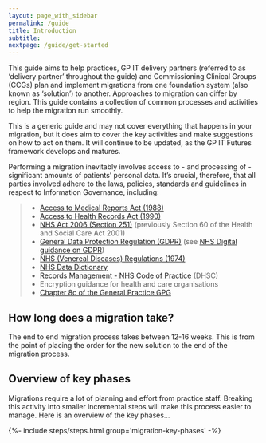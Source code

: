 ```yaml
---
layout: page_with_sidebar
permalink: /guide
title: Introduction
subtitle:
nextpage: /guide/get-started
---
```


This guide aims to help practices, GP IT delivery partners (referred to as ‘delivery partner’ throughout the guide) and Commissioning Clinical Groups (CCGs) plan and implement migrations from one foundation system (also known as ‘solution’) to another. Approaches to migration can differ by region. This guide contains a collection of common processes and activities to help the migration run smoothly.

This is a generic guide and may not cover everything that happens in your migration, but it does aim to cover the key activities and make suggestions on how to act on them. It will continue to be updated, as the GP IT Futures framework develops and matures.

Performing a migration inevitably involves access to - and processing of - significant amounts of patients’  personal data. It’s crucial, therefore, that all parties involved adhere to the laws, policies, standards and guidelines in respect to Information Governance, including:
<!-- [UPLIFT] The Supplier Compliance Team requested that we add references to these documents in the Migration Guide -->
>* [Access to Medical Reports Act (1988)](http://www.legislation.gov.uk/ukpga/1988/28/contents)
>* [Access to Health Records Act (1990)](http://www.legislation.gov.uk/ukpga/1990/23)
>* [NHS Act 2006 (Section 251)](http://www.legislation.gov.uk/ukpga/2006/41/section/251) (previously Section 60 of the Health and Social Care Act 2001)
>* [General Data Protection Regulation (GDPR)](https://ico.org.uk/for-organisations/guide-to-data-protection/guide-to-the-general-data-protection-regulation-gdpr/) (see [NHS Digital guidance on GDPR](https://digital.nhs.uk/data-and-information/looking-after-information/data-security-and-information-governance/information-governance-alliance-iga/general-data-protection-regulation-gdpr-guidance))
>* [NHS (Venereal Diseases) Regulations (1974)](http://www.legislation.gov.uk/uksi/1974/29/regulation/2/made)
>* [NHS Data Dictionary](https://www.datadictionary.nhs.uk/?_cldee=bGluZHNheWpveWNlQG5ocy5uZXQ%3d&recipientid=contact-8126f32424a0e61180f95065f38bd5b1-cc367001e5d34f55a9ebb2da53a0be7b&esid=2921a4d1-5a70-e711-810d-5065f38bf2f1&urlid=0)
>* [Records Management - NHS Code of Practice](https://digital.nhs.uk/data-and-information/looking-after-information/data-security-and-information-governance/codes-of-practice-for-handling-information-in-health-and-care/records-management-code-of-practice-for-health-and-social-care-2016) (DHSC)
>* Encryption guidance for health and care organisations<!-- [GAP] link missing for 'encryption guidance' reference, do we even need this reference? -->
>* [Chapter 8c of the General Practice GPG](https://assets.publishing.service.gov.uk/government/uploads/system/uploads/attachment_data/file/215680/dh_125350.pdf)

## How long does a migration take?

The end to end migration process takes between 12-16 weeks. This is from the point of placing the order for the new solution to the end of the  migration process.


## Overview of key phases

Migrations require a lot of planning and effort from practice staff. Breaking this activity into smaller incremental steps will make this process easier to manage. Here is an overview of the key phases…

{%- include steps/steps.html group='migration-key-phases' -%}
